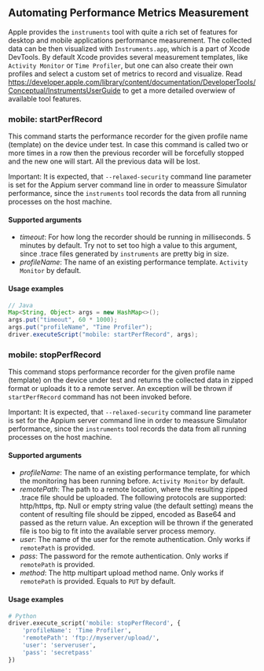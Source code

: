 ## Automating Performance Metrics Measurement

Apple provides the `instruments` tool with quite a rich set of features for desktop and mobile applications performance measurement. The collected data can be then visualized with `Instruments.app`, which is a part of Xcode DevTools. By default Xcode provides several measurement templates, like `Activity Monitor` or `Time Profiler`, but one can also create their own profiles and select a custom set of metrics to record and visualize. Read https://developer.apple.com/library/content/documentation/DeveloperTools/Conceptual/InstrumentsUserGuide to get a more detailed overwiew of available tool features.


### mobile: startPerfRecord

This command starts the performance recorder for the given profile name (template) on the device under test. In case this command is called two or more times in a row then the previous recorder will be forcefully stopped and the new one will start. All the previous data will be lost.

Important: It is expected, that `--relaxed-security` command line parameter is set for the Appium server command line in order to meassure Simulator performance, since the `instruments` tool records the data from all running processes on the host machine.

#### Supported arguments

 * _timeout_: For how long the recorder should be running in milliseconds. 5 minutes by default. Try not to set too high a value to this argument, since .trace files generated by `instruments` are pretty big in size.
 * _profileName_: The name of an existing performance template. `Activity Monitor` by default.

#### Usage examples

```java
// Java
Map<String, Object> args = new HashMap<>();
args.put("timeout", 60 * 1000);
args.put("profileName", "Time Profiler");
driver.executeScript("mobile: startPerfRecord", args);
```


### mobile: stopPerfRecord

This command stops performance recorder for the given profile name (template) on the device under test and returns the collected data in zipped format or uploads it to a remote server. An exception will be thrown if `startPerfRecord` command has not been invoked before.

Important: It is expected, that `--relaxed-security` command line parameter is set for the Appium server command line in order to meassure Simulator performance, since the `instruments` tool records the data from all running processes on the host machine.

#### Supported arguments

 * _profileName_: The name of an existing performance template, for which the monitoring has been running before. `Activity Monitor` by default.
 * _remotePath_: The path to a remote location, where the resulting zipped .trace file should be uploaded. The following protocols are supported: http/https, ftp. Null or empty string value (the default setting) means the content of resulting file should be zipped, encoded as Base64 and passed as the return value. An exception will be thrown if the generated file is too big to fit into the available server process memory.
 * _user_: The name of the user for the remote authentication. Only works if `remotePath` is provided.
 * _pass_: The password for the remote authentication. Only works if `remotePath` is provided.
 * _method_: The http multipart upload method name. Only works if `remotePath` is provided. Equals to `PUT` by default.

#### Usage examples

```python
# Python
driver.execute_script('mobile: stopPerfRecord', {
    'profileName': 'Time Profiler',
    'remotePath': 'ftp://myserver/upload/',
    'user': 'serveruser',
    'pass': 'secretpass'
})
```
